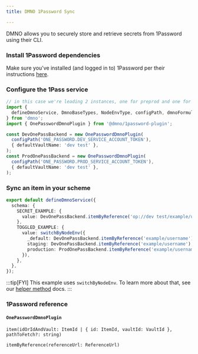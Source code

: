```yaml
---
title: DMNO 1Password Sync

--- 
```


DMNO allows you to securely store and retrieve secrets from 1Password using their CLI. 

### Install 1Password dependencies

Make sure you've installed (and logged in to) 1Password per their instructions [here](https://developer.1password.com/docs/cli/get-started/). 

### Configure the 1Pass service

```typescript
// in this case we're leading 2 instances, one for preprod and one for prod
import {
  defineDmnoService, DmnoBaseTypes, NodeEnvType, configPath, dmnoFormula, switchByNodeEnv,
} from 'dmno';
import { OnePasswordDmnoPlugin } from '@dmno/1password-plugin';

const DevOnePassBackend = new OnePasswordDmnoPlugin(
  configPath('ONE_PASSWORD.DEV_SERVICE_ACCOUNT_TOKEN'),
  { defaultVaultName: 'dev test' },
);
const ProdOnePassBackend = new OnePasswordDmnoPlugin(
  configPath('ONE_PASSWORD.PROD_SERVICE_ACCOUNT_TOKEN'),
  { defaultVaultName: 'dev test' },
);
```

### Sync an item in your scheme

```typescript
export default defineDmnoService({
  schema: {
    SECRET_EXAMPLE: {
      value: DevOnePassBackend.itemByReference('op://dev test/example/username'),
    },
    TOGGLED_EXAMPLE: {
      value: switchByNodeEnv({
        _default: DevOnePassBackend.itemByReference('example/username'),
        staging: DevOnePassBackend.itemByReference('example/username'),
        production: ProdOnePassBackend.itemByReference('example/username'),
      }),
    },
  },
});
```

:::tip[FYI]
This example uses `switchByNodeEnv`. To learn more about that, see our [helper method](/reference/config-engine/helper-methods) docs.
:::

### 1Password reference

#### `OnePasswordDmnoPlugin`

`item(idOrIdAndVault: ItemId | { id: ItemId, vaultId: VaultId }, pathToFetch?: string)`

`itemByReference(referenceUrl: ReferenceUrl)`
